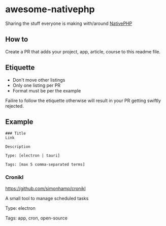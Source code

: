 # awesome-nativephp
Sharing the stuff everyone is making with/around [NativePHP](https://nativephp.com)

## How to
Create a PR that adds your project, app, article, course to this readme file.

## Etiquette
- Don't move other listings
- Only one listing per PR
- Format must be per the example

Failire to follow the etiquette otherwise will result in your PR getting swiftly rejected.

## Example

```
### Title
Link

Description

Type: [electron | tauri]

Tags: [max 5 comma-separated terms]
```

### Cronikl
https://github.com/simonhamp/cronikl

A small tool to manage scheduled tasks

Type: electron

Tags: app, cron, open-source
